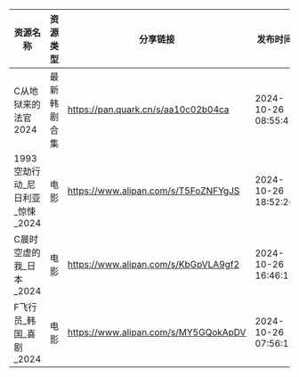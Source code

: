 | 资源名称                  | 资源类型   | 分享链接                                 | 发布时间                |
| --------------------- | ------ | ------------------------------------ | ------------------- |
| C从地狱来的法官2024          | 最新韩剧合集 | https://pan.quark.cn/s/aa10c02b04ca  | 2024-10-26 08:55:47 |
| 1993空劫行动_尼日利亚_惊悚_2024 | 电影     | https://www.alipan.com/s/T5FoZNFYgJS | 2024-10-26 18:52:20 |
| C晨时空虚的我_日本_2024       | 电影     | https://www.alipan.com/s/KbGpVLA9gf2 | 2024-10-26 16:46:11 |
| F飞行员_韩国_喜剧_2024       | 电影     | https://www.alipan.com/s/MY5GQokApDV | 2024-10-26 07:56:11 |
